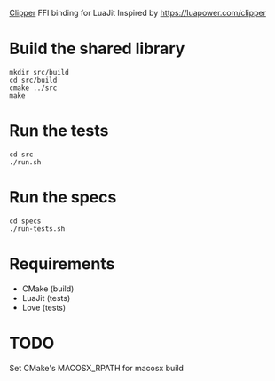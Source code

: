 [Clipper](http://www.angusj.com/delphi/clipper.php) FFI binding for LuaJit
Inspired by https://luapower.com/clipper

# Build the shared library

```
mkdir src/build
cd src/build
cmake ../src
make
```

# Run the tests

```
cd src
./run.sh
```

# Run the specs

```
cd specs
./run-tests.sh
```

# Requirements

* CMake (build)
* LuaJit (tests)
* Love (tests)

# TODO

Set CMake's MACOSX_RPATH for macosx build
